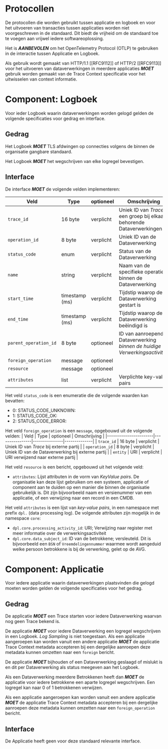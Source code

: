 # Protocollen

De protocollen die worden gebruikt tussen applicatie en logboek en voor het uitvoeren van transacties tussen applicaties worden niet voorgeschreven in de standaard. Dit biedt de vrijheid om de standaard toe te voegen aan vrijwel iedere softwareoplossing.

Het is ***AANBEVOLEN*** om het OpenTelemetry Protocol (OTLP) te gebruiken in de interactie tussen Applicatie en Logboek.

Als gebruik wordt gemaakt van  HTTP/1.1 [[RFC9112]] of HTTP/2 [[RFC9113]] voor het uitvoeren van dataverwerkingen in meerdere applicaties ***MOET*** gebruik worden gemaakt van de Trace Context specificatie voor het uitwisselen van context informatie.


# Component: Logboek

Voor ieder Logboek waarin dataverwerkingen worden gelogd gelden de volgende specificaties voor gedrag en interface.


## Gedrag

Het Logboek ***MOET*** TLS afdwingen op connecties volgens de binnen de organisatie gangbare standaard.

Het Logboek ***MOET*** het wegschrijven van elke logregel bevestigen.


## Interface

De interface ***MOET*** de volgende velden implementeren:

| Veld                  | Type           | optioneel | Omschrijving |
|-----------------------|----------------|---------------|--------------|
| `trace_id`            | 16 byte        | verplicht     | Uniek ID van *Trace*, een groep bij elkaar behorende Dataverwerkingen |
| `operation_id`        |  8 byte        | verplicht     | Uniek ID van de Dataverwerking |
| `status_code`         | enum           | verplicht     | Status van de Dataverwerking |
| `name`                | string         | verplicht     | Naam van de specifieke operatie binnen de Dataverwerking |
| `start_time`          | timestamp (ms) | verplicht     | Tijdstip waarop de Dataverwerking gestart is |
| `end_time`            | timestamp (ms) | verplicht     | Tijdstip waarop de Dataverwerking beëindigd is |
| `parent_operation_id` |  8 byte        | optioneel     | ID van aanroepende Dataverwerking *binnen de huidige Verwerkingsactiviteit* |
| `foreign_operation`   | message        | optioneel     |              |
| `resource`            | message        | optioneel     |              |
| `attributes`          | list           | verplicht     | Verplichte key-value pairs |

Het veld `status_code` is een enumeratie die de volgende waarden kan bevatten:

- 0: STATUS_CODE_UNKNOWN:
- 1: STATUS_CODE_OK:
- 2: STATUS_CODE_ERROR:

Het veld `foreign_operation` is een `message`, opgebouwd uit de volgende velden:
| Veld                  | Type           | optioneel | Omschrijving |
|-----------------------|----------------|---------------|--------------|
| `trace_id`            | 16 byte        | verplicht     | Uniek ID van *Trace* bij externe partij |
| `operation_id`        |  8 byte        | verplicht     | Uniek ID van de Dataverwerking bij externe partij |
| `entity`              |  URI           | verplicht     | URI verwijzend naar externe partij |

Het veld `resource` is een bericht, opgebouwd uit het volgende veld:

- `attributes`: Lijst attributen in de vorm van *KeyValue pairs*. De organisatie kan deze lijst gebruiken om een systeem, applicatie of component aan te duiden op een manier die binnen de organisatie gebruikelijk is. Dit zijn bijvoorbeeld naam en versienummer van een applicatie, of een verwijzing naar een record in een CMDB.

Het veld `attributes` is een lijst van *key-value pairs*, in een namespace met prefix `dpl.` (data processing log). De volgende attributen zijn mogelijk in de namespace `core`:

- `dpl.core.processing_activity_id`: URI; Verwijzing naar register met meer informatie over de verwerkingsactiviteit
- `dpl.core.data_subject_id`: ID van de betrokkene; versleuteld. Dit is bijvoorbeeld een `BSN` of `Vreemdelingennummer` waarmee wordt aangeduid welke persoon betrokkene is bij de verwerking, gelet op de AVG.


# Component: Applicatie

Voor iedere applicatie waarin dataverwerkingen plaatsvinden die gelogd moeten worden gelden de volgende specificaties voor het gedrag.


## Gedrag

De applicatie ***MOET*** een Trace starten voor iedere Dataverwerking waarvan nog geen Trace bekend is.

De applicatie ***MOET*** voor iedere Dataverwerking een logregel wegschrijven in een Logboek. *Log Sampling* is niet toegestaan. 
Als een applicatie aangeroepen kan worden vanuit een andere applicatie ***MOET*** de applicatie Trace Context metadata accepteren bij een dergelijke aanroepen deze metadata kunnen omzetten naar een `foreign` bericht.

De applicatie ***MOET*** bijhouden of een Dataverwerking geslaagd of mislukt is en dit per Dataverwerking als status meegeven aan het Logboek.

Als een Dataverwerking meerdere Betrokkenen heeft dan ***MOET*** de applicatie voor iedere betrokkene een aparte logregel wegschrijven. Een logregel kan naar 0 of 1 betrokkenen verwijzen.

Als een applicatie aangeroepen kan worden vanuit een andere applicatie ***MOET*** de applicatie Trace Context metadata accepteren bij een dergelijke aanroepen deze metadata kunnen omzetten naar een `foreign_operation` bericht.


## Interface

De Applicatie heeft geen voor deze standaard relevante interface.
